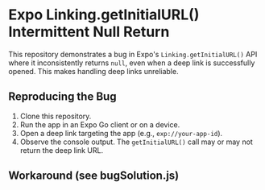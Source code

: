 # Expo Linking.getInitialURL() Intermittent Null Return

This repository demonstrates a bug in Expo's `Linking.getInitialURL()` API where it inconsistently returns `null`, even when a deep link is successfully opened. This makes handling deep links unreliable.

## Reproducing the Bug

1. Clone this repository.
2. Run the app in an Expo Go client or on a device.
3. Open a deep link targeting the app (e.g., `exp://your-app-id`).
4. Observe the console output.  The `getInitialURL()` call may or may not return the deep link URL.

## Workaround (see bugSolution.js)